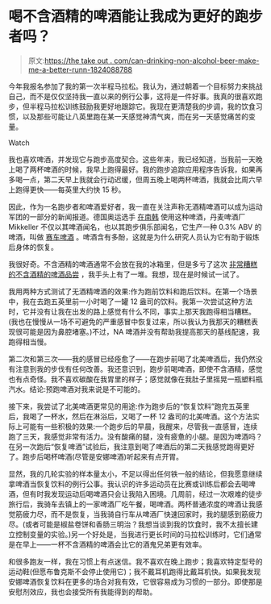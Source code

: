 # 喝不含酒精的啤酒能让我成为更好的跑步者吗？

> 原文:[https://the take out . com/can-drinking-non-alcohol-beer-make-me-a-better-runn-1824088788](https://thetakeout.com/could-drinking-non-alcoholic-beer-make-me-a-better-runn-1824088788)

今年我报名参加了我的第一次半程马拉松。我认为，通过朝着一个目标努力来挑战自己，而不是仅仅坚持我一直以来的例行公事，这将是一件好事。我真的很喜欢跑步，但半程马拉松训练鼓励我更好地跟踪它。我现在更清楚我的步调，我的饮食习惯，以及那些可能让八英里跑在某一天感觉神清气爽，而在另一天感觉痛苦的变量。

Watch

我也喜欢啤酒，并发现它与跑步高度契合。这些年来，我已经知道，当我前一天晚上喝了两杯啤酒的时候，我早上跑得最好。我的跑步追踪应用程序告诉我，如果再多喝一点，第二天早上我就会行动迟缓，但周五晚上喝两杯啤酒，我就会比周六早上跑得更快——每英里大约快 15 秒。

因此，作为一名跑步者和啤酒爱好者，我一直在关注声称无酒精啤酒可以成为运动军团的一部分的新闻报道。德国奥运选手 [在南韩](https://thetakeout.com/german-athletes-are-using-nonalcoholic-beer-as-gatorade-1823167057) 使用这种啤酒，丹麦啤酒厂 Mikkeller 不仅以其啤酒闻名，也以其跑步俱乐部闻名，它生产一种 0.3% ABV 的啤酒，叫做 [赛车啤酒](https://shop.mikkeller.dk/collections/low-alcohol) 。啤酒含有多酚，这就是为什么研究人员认为它有助于锻炼后身体的恢复。

我很好奇。不含酒精的啤酒通常不会放在我的冰箱里，但是多亏了这次 [非常糟糕的不含酒精的啤酒品尝](https://thetakeout.com/which-non-alcoholic-beer-is-marginally-better-than-just-1823528279) ，我手头上有了一堆。我想，现在是时候试一试了。

我用两种方式测试了无酒精啤酒的效果:作为跑前饮料和跑后饮料。在第一个场景中，我在去跑五英里前一小时喝了一罐 12 盎司的饮料。我第一次尝试这种方法时，它并没有让我在出发的路上感觉有什么不同，事实上那天我跑得相当糟糕。(我也在慢慢从一场不可避免的严重感冒中恢复过来，所以我认为我那天的糟糕表现很可能是因为鼻腔堵塞。)不过，NA 啤酒并没有帮助我提高那天的基线配速，我跑得相当慢。

第二次和第三次——我的感冒已经痊愈了——在跑步前喝了北美啤酒后，我仍然没有注意到我的步伐有任何改善。我还意识到，跑步前喝啤酒，即使不含酒精，感觉也有点奇怪。我不喜欢碳酸在我胃里的样子；感觉就像在我肚子里摇晃一瓶塑料瓶汽水。结论:预跑啤酒对我来说是不可能的。

接下来，我尝试了北美啤酒更常见的用途:作为跑步后的“恢复饮料”跑完五英里后，我喝了一杯水，然后在淋浴后，又喝了一杯 12 盎司的北美啤酒。这个方法实际上可能有一些积极的效果:一个跑步后的早晨，我醒来，尽管我一直感冒，连续跑了三天，我感觉非常有活力。没有酸痛的腿，没有疲惫的小腿。是因为啤酒吗？在另一次跑后“恢复啤酒”试验后，我注意到喝了啤酒后的第二天我感觉跑得更好了。跑步后喝杯啤酒(尽管是安娜啤酒)听起来有点开胃。

显然，我的几轮实验的样本量太小，不足以得出任何铁一般的结论，但我愿意继续拿啤酒当恢复饮料的例行公事。我认识的许多运动员在比赛或训练后都会去喝啤酒，但有时我发现运动后喝啤酒只会让我陷入困境。几周前，经过一次艰难的徒步旅行后，我骑车去镇上的一家啤酒厂吃午餐，喝啤酒。两杯普通浓度的啤酒让我感觉筋疲力尽，而不是恢复，当我骑自行车从啤酒厂快速回家时，我的腿感到筋疲力尽。(或者可能是椒盐卷饼和香肠三明治？我想当谈到我的饮食时，我不太擅长建立控制变量的实验。)另一个好处是，当我进行更长时间的马拉松训练时，它们通常是在早上——一杯不含酒精的啤酒会比它的酒鬼兄弟更有效率。

和很多跑友一样，我在习惯上有点迷信。我不喜欢在晚上跑步；我喜欢特定型号的运动鞋(但愿布鲁克斯不会停止使用它)；我不戴耳机跑得比戴耳机快。如果我发现安娜啤酒恢复饮料在更多的场合对我有效，它很容易成为习惯的一部分。即使那是安慰剂效应，我也会接受所有我能得到的帮助。